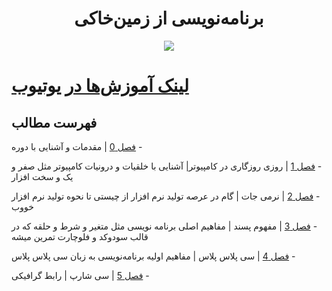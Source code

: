 
<div align="center">
  
#  برنامه‌نویسی از زمین‌خاکی
  
</div>
<p align="center">
  <img  src="https://github.com/ralireza/baz/blob/main/logo.png?raw=true">
</p>


# [لینک آموزش‌ها در یوتیوب](https://www.youtube.com/playlist?list=PL7M32hJnv9BeRR_D3WtuRyP9c-E1Wr1ob)  

## فهرست مطالب

&#x202b; - [فصل 0](https://github.com/Ralireza/baz/tree/main/%D9%81%D8%B5%D9%84%200) |  مقدمات و آشنایی با دوره 

&#x202b; - [فصل 1](https://github.com/Ralireza/baz/tree/main/%D9%81%D8%B5%D9%84%20%DB%B1) |   روزی روزگاری در کامپیوتر| آشنایی با خلقیات و درونیات کامپیوتر مثل صفر و یک و سخت افزار 

&#x202b; - [فصل 2](https://github.com/Ralireza/baz/tree/main/%D9%81%D8%B5%D9%84%20%DB%B2) |  نرمی جات | گام در عرصه تولید نرم افزار از چیستی تا نحوه تولید نرم افزار خووب 

&#x202b; - [فصل 3](https://github.com/Ralireza/baz/tree/main/%D9%81%D8%B5%D9%84%20%DB%B3) |  مفهوم پسند | مفاهیم اصلی برنامه نویسی مثل متغیر و شرط و حلقه که در قالب سودوکد و فلوچارت تمرین میشه

&#x202b; - [فصل 4](https://github.com/Ralireza/baz/tree/main/%D9%81%D8%B5%D9%84%20%DB%B4) | سی پلاس پلاس | مفاهیم اولیه برنامه‌نویسی به زبان سی پلاس پلاس

&#x202b; - [فصل 5](https://github.com/Ralireza/baz/tree/main/%D9%81%D8%B5%D9%84%20%DB%B4) | سی شارپ | رابط گرافیکی 
